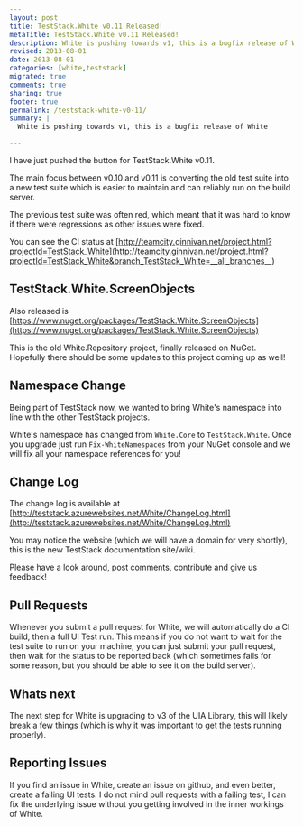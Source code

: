 ```yaml
---
layout: post
title: TestStack.White v0.11 Released!
metaTitle: TestStack.White v0.11 Released!
description: White is pushing towards v1, this is a bugfix release of White
revised: 2013-08-01
date: 2013-08-01
categories: [white,teststack]
migrated: true
comments: true
sharing: true
footer: true
permalink: /teststack-white-v0-11/
summary: | 
  White is pushing towards v1, this is a bugfix release of White

---
```

I have just pushed the button for TestStack.White v0.11.

The main focus between v0.10 and v0.11 is converting the old test suite into a new test suite which is easier to maintain and can reliably run on the build server.

The previous test suite was often red, which meant that it was hard to know if there were regressions as other issues were fixed.

You can see the CI status at [http://teamcity.ginnivan.net/project.html?projectId=TestStack_White](http://teamcity.ginnivan.net/project.html?projectId=TestStack_White&branch_TestStack_White=__all_branches__)
<!-- more -->
## TestStack.White.ScreenObjects
Also released is [https://www.nuget.org/packages/TestStack.White.ScreenObjects](https://www.nuget.org/packages/TestStack.White.ScreenObjects)

This is the old White.Repository project, finally released on NuGet. Hopefully there should be some updates to this project coming up as well!

## Namespace Change
Being part of TestStack now, we wanted to bring White's namespace into line with the other TestStack projects.

White's namespace has changed from `White.Core` to `TestStack.White`. Once you upgrade just run `Fix-WhiteNamespaces` from your NuGet console and we will fix all your namespace references for you!

## Change Log
The change log is available at [http://teststack.azurewebsites.net/White/ChangeLog.html](http://teststack.azurewebsites.net/White/ChangeLog.html)

You may notice the website (which we will have a domain for very shortly), this is the new TestStack documentation site/wiki.

Please have a look around, post comments, contribute and give us feedback! 

## Pull Requests
Whenever you submit a pull request for White, we will automatically do a CI build, then a full UI Test run. 
This means if you do not want to wait for the test suite to run on your machine, you can just submit your pull request, then wait for the status to be reported back (which sometimes fails for some reason, but you should be able to see it on the build server).

## Whats next
The next step for White is upgrading to v3 of the UIA Library, this will likely break a few things (which is why it was important to get the tests running properly).

## Reporting Issues
If you find an issue in White, create an issue on github, and even better, create a failing UI tests. I do not mind pull requests with a failing test, I can fix the underlying issue without you getting involved in the inner workings of White.
